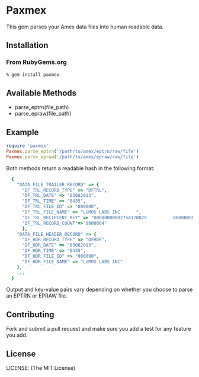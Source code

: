 # Paxmex

This gem parses your Amex data files into human readable data.

## Installation

### From RubyGems.org

```sh
% gem install paxmex
```

## Available Methods

* parse_eptrn(file_path)
* parse_epraw(file_path)

## Example

```ruby
require 'paxmex'
Paxmex.parse_eptrn('/path/to/amex/eptrn/raw/file')
Paxmex.parse_epraw('/path/to/amex/epraw/raw/file')
```

Both methods return a readable hash in the following format:

```ruby
  {
    "DATA_FILE_TRAILER_RECORD" => {
      "DF_TRL_RECORD_TYPE" => "DFTRL",
      "DF_TRL_DATE" => "03082013",
      "DF_TRL_TIME" => "0435",
      "DF_TRL_FILE_ID" => "000000",
      "DF_TRL_FILE_NAME" => "LUMOS LABS INC      ",
      "DF_TRL_RECIPIENT_KEY" => "00000000002754170029          0000000000",
      "DF_TRL_RECORD_COUNT"=>"0000004"
      },
    "DATA_FILE_HEADER_RECORD" => {
      "DF_HDR_RECORD_TYPE" => "DFHDR",
      "DF_HDR_DATE" => "03082013",
      "DF_HDR_TIME" => "0435",
      "DF_HDR_FILE_ID" => "000000",
      "DF_HDR_FILE_NAME" => "LUMOS LABS INC"
    },
    ...
  }
```

Output and key-value pairs vary depending on whether you choose to parse an EPTRN or EPRAW file.

## Contributing

Fork and submit a pull request and make sure you add a test for any feature you add.

## License

LICENSE: (The MIT License)
